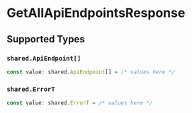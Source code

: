 # GetAllApiEndpointsResponse


## Supported Types

### `shared.ApiEndpoint[]`

```typescript
const value: shared.ApiEndpoint[] = /* values here */
```

### `shared.ErrorT`

```typescript
const value: shared.ErrorT = /* values here */
```

